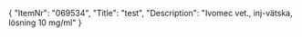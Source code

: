 {
  "ItemNr": "069534",
  "Title": "test",
  "Description": "Ivomec vet., inj-vätska, lösning 10 mg/ml"
}